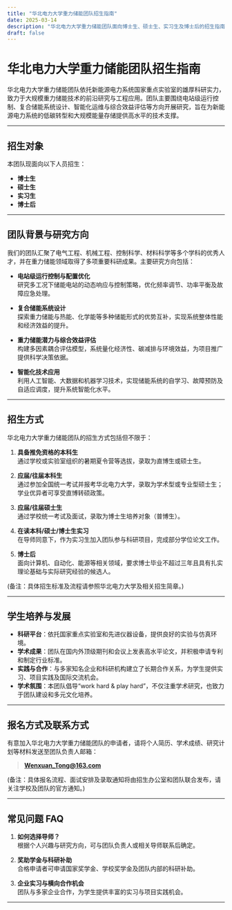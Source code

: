 ```yaml
---
title: "华北电力大学重力储能团队招生指南"
date: 2025-03-14
description: "华北电力大学重力储能团队面向博士生、硕士生、实习生及博士后的招生指南。"
draft: false
---
```


# 华北电力大学重力储能团队招生指南

华北电力大学重力储能团队依托新能源电力系统国家重点实验室的雄厚科研实力，致力于大规模重力储能技术的前沿研究与工程应用。团队主要围绕电站级运行控制、复合储能系统设计、智能化运维与综合效益评估等方向开展研究，旨在为新能源电力系统的低碳转型和大规模能量存储提供高水平的技术支撑。

---

## 招生对象

本团队现面向以下人员招生：
- **博士生**
- **硕士生**
- **实习生**
- **博士后**

---

## 团队背景与研究方向

我们的团队汇聚了电气工程、机械工程、控制科学、材料科学等多个学科的优秀人才，并在重力储能领域取得了多项重要科研成果。主要研究方向包括：

- **电站级运行控制与配置优化**  
  研究多工况下储能电站的动态响应与控制策略，优化频率调节、功率平衡及故障应急处理。

- **复合储能系统设计**  
  探索重力储能与热能、化学能等多种储能形式的优势互补，实现系统整体性能和经济效益的提升。

- **重力储能潜力与综合效益评估**  
  构建多因素耦合评估模型，系统量化经济性、碳减排与环境效益，为项目推广提供科学决策依据。

- **智能化技术应用**  
  利用人工智能、大数据和机器学习技术，实现储能系统的自学习、故障预防及自适应调度，提升系统智能化水平。



---

## 招生方式

华北电力大学重力储能团队的招生方式包括但不限于：

1. **具备推免资格的本科生**  
   通过学校或实验室组织的暑期夏令营等选拔，录取为直博生或硕士生。

2. **应届/往届本科生**  
   通过参加全国统一考试并报考华北电力大学，录取为学术型或专业型硕士生；学业优异者可享受直博转硕政策。

3. **应届/往届硕士生**  
   通过学校统一考试及面试，录取为博士生培养对象（普博生）。

4. **在读本科/硕士/博士生实习**  
   在导师同意下，作为实习生加入团队参与科研项目，完成部分学位论文工作。

5. **博士后**  
   面向计算机、自动化、能源等相关领域，要求博士毕业不超过三年且具有扎实理论基础与实际研究经验的候选人。

(备注：具体招生标准及流程请参照华北电力大学及相关招生简章。)

---

## 学生培养与发展

- **科研平台**：依托国家重点实验室和先进仪器设备，提供良好的实验与仿真环境。
- **学术成果**：团队在国内外顶级期刊和会议上发表高水平论文，并积极申请专利和制定行业标准。
- **实践与合作**：与多家知名企业和科研机构建立了长期合作关系，为学生提供实习、项目实践及国际交流机会。
- **学术氛围**：本团队倡导“work hard & play hard”，不仅注重学术研究，也致力于团队建设和多元文化培养。

---

## 报名方式及联系方式

有意加入华北电力大学重力储能团队的申请者，请将个人简历、学术成绩、研究计划等材料发送至团队负责人邮箱：

> **Wenxuan_Tong@163.com**

(备注：具体报名流程、面试安排及录取通知将由招生办公室和团队联合发布，请关注学校及团队的官方通知。)

---

## 常见问题 FAQ

1. **如何选择导师？**  
   根据个人兴趣与研究方向，可与团队负责人或相关导师联系后确定。

2. **奖助学金与科研补助**  
   合格申请者可申请国家奖学金、学校奖学金及团队内部的科研补助。

3. **企业实习与横向合作机会**  
   团队与多家企业合作，为学生提供丰富的实习与项目实践机会。

---

<!--
【备注】：
- 请根据团队实际情况进一步调整、丰富各部分内容，例如补充团队核心科研项目、合作单位和获奖情况等。
- 如需实现中英文全局语言切换，请在 Hugo 的 i18n 配置中分别建立 content/zh/admissions/_index.md 与 content/en/admissions/_index.md，并配置相应的语言切换按钮。
- 版面排版和样式可根据所用 Hugo 主题进行自定义调整。
-->

